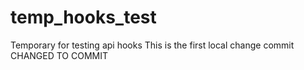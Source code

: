 # temp_hooks_test
Temporary for testing api hooks
This is the first local change commit
CHANGED TO COMMIT
